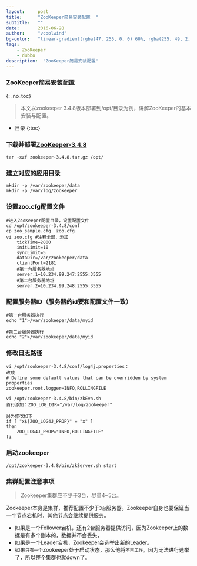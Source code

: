 ```yaml
---
layout:     post
title:      "ZooKeeper简易安装配置  "
subtitle:   ""
date:       2016-06-28
author:     "vcoolwind"
bg-color:   "linear-gradient(rgba(47, 255, 0, 0) 60%, rgba(255, 49, 2, 0.34)), linear-gradient(70deg, rgba(53, 187, 20, 0.56) 32%, rgba(222, 100, 117, 0.58))"
tags:
    - ZooKeeper
    - dubbo
description:  "ZooKeeper简易安装配置"    
---
```



### ZooKeeper简易安装配置
{: .no_toc}
> 本文以zookeeper 3.4.8版本部署到/opt/目录为例，讲解ZooKeeper的基本安装与配置。

* 目录
{:toc}

### 下载并部署[ZooKeeper-3.4.8](https://mirrors.tuna.tsinghua.edu.cn/apache/zookeeper/zookeeper-3.4.8/zookeeper-3.4.8.tar.gz)
	tar -xzf zookeeper-3.4.8.tar.gz /opt/

### 建立对应的应用目录
	mkdir -p /var/zookeeper/data
	mkdir -p /var/log/zookeeper

### 设置zoo.cfg配置文件
	#进入ZooKeeper配置目录，设置配置文件
	cd /opt/zookeeper-3.4.8/conf 
	cp zoo_sample.cfg  zoo.cfg
	vi zoo.cfg #注释全部，添加
		tickTime=2000
		initLimit=10
		syncLimit=5
		dataDir=/var/zookeeper/data
		clientPort=2181
		#第一台服务器地址
		server.1=10.234.99.247:2555:3555
		#第二台服务器地址
		server.2=10.234.99.248:2555:3555

### 配置服务器ID（服务器的id要和配置文件一致）
	#第一台服务器执行
	echo "1">/var/zookeeper/data/myid
	
	#第二台服务器执行
	echo "2">/var/zookeeper/data/myid

### 修改日志路径
	vi /opt/zookeeper-3.4.8/conf/log4j.properties： 
	改成 
	# Define some default values that can be overridden by system properties  
	zookeeper.root.logger=INFO,ROLLINGFILE  
	
	vi /opt/zookeeper-3.4.8/bin/zkEvn.sh
	首行添加：ZOO_LOG_DIR="/var/log/zookeeper"
	
	另外修改如下
	if [ "x${ZOO_LOG4J_PROP}" = "x" ]  
	then  
	    ZOO_LOG4J_PROP="INFO,ROLLINGFILE"  
	fi  

### 启动zookeeper  
	/opt/zookeeper-3.4.8/bin/zkServer.sh start
	

### 集群配置注意事项

> Zookeeper集群应不少于3台，尽量4~5台。

Zookeeper本身是集群，推荐配置不少于`3台`服务器。Zookeeper自身也要保证当一个节点宕机时，其他节点会继续提供服务。
- 如果是一个Follower宕机，还有2台服务器提供访问，因为Zookeeper上的数据是有多个副本的，数据并不会丢失，
- 如果是一个Leader宕机，Zookeeper会选举出新的Leader。
- 如果`只有一个`Zookeeper处于启动状态，那么他将`不再工作`。因为无法进行选举了，所以整个集群也就down了。

